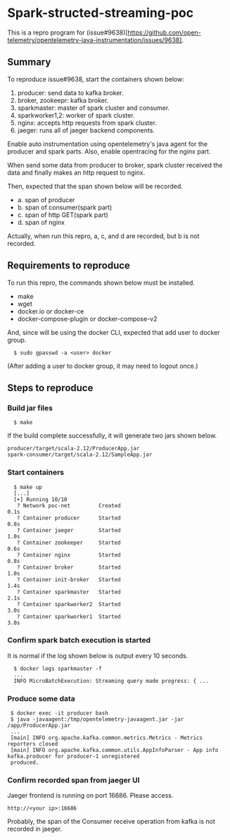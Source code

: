 # Spark-structed-streaming-poc

This is a repro program for (issue#9638)[https://github.com/open-telemetry/opentelemetry-java-instrumentation/issues/9638].

## Summary

To reproduce issue#9638, start the containers shown below:

  1. producer: send data to kafka broker.
  2. broker, zookeepr: kafka broker.
  3. sparkmaster: master of spark cluster and consumer.
  4. sparkworker1,2: worker of spark cluster.
  5. nginx: accepts http requests from spark cluster.
  6. jaeger: runs all of jaeger backend components.

Enable auto instrumentation using opentelemetry's java agent for the producer and
spark parts. Also, enable opentracing for the nginx part.

When send some data from producer to broker, spark cluster received the data and
finally makes an http request to nginx.

Then, expected that the span shown below will be recorded.

  - a. span of producer
  - b. span of consumer(spark part)
  - c. span of http GET(spark part)
  - d. span of nginx

Actually, when run this repro, a, c, and d are recorded, but b is not recorded.

## Requirements to reproduce

To run this repro, the commands shown below must be installed.

  - make
  - wget
  - docker.io or docker-ce
  - docker-compose-plugin or docker-compose-v2

And, since will be using the docker CLI, expected that add user to docker group.
```
  $ sudo gpasswd -a <user> docker
```
(After adding a user to docker group, it may need to logout once.)

## Steps to reproduce

### Build jar files

```
  $ make
```

If the build complete successfully, it will generate two jars shown below.
```
producer/target/scala-2.12/ProducerApp.jar
spark-consumer/target/scala-2.12/SampleApp.jar
```

### Start containers

```
  $ make up
  [...]
  [+] Running 10/10
   ? Network poc-net         Created                                     0.1s
   ? Container producer      Started                                     0.8s
   ? Container jaeger        Started                                     1.0s
   ? Container zookeeper     Started                                     0.6s
   ? Container nginx         Started                                     0.8s
   ? Container broker        Started                                     1.0s
   ? Container init-broker   Started                                     1.4s
   ? Container sparkmaster   Started                                     2.1s
   ? Container sparkworker2  Started                                     3.0s
   ? Container sparkworker1  Started                                     3.0s
```

### Confirm spark batch execution is started

It is normal if the log shown below is output every 10 seconds.

```
  $ docker logs sparkmaster -f
  ...
  INFO MicroBatchExecution: Streaming query made progress: { ...
```

### Produce some data

```
 $ docker exec -it producer bash
 $ java -javaagent:/tmp/opentelemetry-javaagent.jar -jar /app/ProducerApp.jar
 ...
 [main] INFO org.apache.kafka.common.metrics.Metrics - Metrics reporters closed
 [main] INFO org.apache.kafka.common.utils.AppInfoParser - App info kafka.producer for producer-1 unregistered
 produced.
```

### Confirm recorded span from jaeger UI

Jaeger frontend is running on port 16686. Please access.

```
http://<your ip>:16686
```

Probably, the span of the Consumer receive operation from kafka is not recorded in jaeger.
